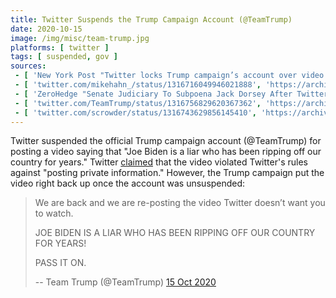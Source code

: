 ```yaml
---
title: Twitter Suspends the Trump Campaign Account (@TeamTrump)
date: 2020-10-15
image: /img/misc/team-trump.jpg
platforms: [ twitter ]
tags: [ suspended, gov ]
sources:
 - [ 'New York Post "Twitter locks Trump campaign’s account over video related to The Post’s Hunter Biden bombshell" by Lia Eustachewich (15 Oct 2020)', 'https://nypost.com/2020/10/15/twitter-blocks-trump-campaign-from-tweeting-posts-hunter-biden-story/' ]
 - [ 'twitter.com/mikehahn_/status/1316716049946021888', 'https://archive.is/VzNcq' ]
 - [ 'ZeroHedge "Senate Judiciary To Subpoena Jack Dorsey After Twitter Suspends Trump Campaign, House GOP Accounts Over Biden Scandal" by Tyler Durden (15 Oct 2020)', 'https://archive.is/1POKe' ]
 - [ 'twitter.com/TeamTrump/status/1316756829620367362', 'https://archive.is/alnQk' ]
 - [ 'twitter.com/scrowder/status/1316743629856145410', 'https://archive.is/ahQT8' ]
---
```


Twitter suspended the official Trump campaign account (@TeamTrump) for posting
a video saying that "Joe Biden is a liar who has been ripping off our country
for years." Twitter [claimed](notice.jpg) that the video violated Twitter's
rules against "posting private information." However, the Trump campaign put
the video right back up once the account was unsuspended:
> We are back and we are re-posting the video Twitter doesn’t want you to
> watch.
>
> JOE BIDEN IS A LIAR WHO HAS BEEN RIPPING OFF OUR COUNTRY FOR YEARS!
>
> PASS IT ON.
>
> -- Team Trump (@TeamTrump) [15 Oct 2020](https://archive.is/alnQk)
